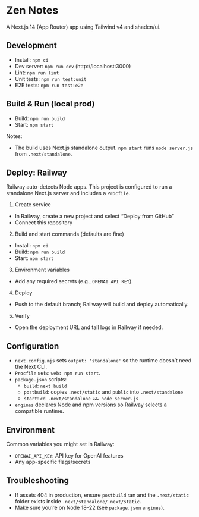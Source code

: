 # Zen Notes

A Next.js 14 (App Router) app using Tailwind v4 and shadcn/ui.

## Development

- Install: `npm ci`
- Dev server: `npm run dev` (http://localhost:3000)
- Lint: `npm run lint`
- Unit tests: `npm run test:unit`
- E2E tests: `npm run test:e2e`

## Build & Run (local prod)

- Build: `npm run build`
- Start: `npm start`

Notes:
- The build uses Next.js standalone output. `npm start` runs `node server.js` from `.next/standalone`.

## Deploy: Railway

Railway auto-detects Node apps. This project is configured to run a standalone Next.js server and includes a `Procfile`.

1) Create service
- In Railway, create a new project and select “Deploy from GitHub”
- Connect this repository

2) Build and start commands (defaults are fine)
- Install: `npm ci`
- Build: `npm run build`
- Start: `npm start`

3) Environment variables
- Add any required secrets (e.g., `OPENAI_API_KEY`).

4) Deploy
- Push to the default branch; Railway will build and deploy automatically.

5) Verify
- Open the deployment URL and tail logs in Railway if needed.

## Configuration

- `next.config.mjs` sets `output: 'standalone'` so the runtime doesn’t need the Next CLI.
- `Procfile` sets: `web: npm run start`.
- `package.json` scripts:
  - `build`: `next build`
  - `postbuild`: copies `.next/static` and `public` into `.next/standalone`
  - `start`: `cd .next/standalone && node server.js`
- `engines` declares Node and npm versions so Railway selects a compatible runtime.

## Environment

Common variables you might set in Railway:
- `OPENAI_API_KEY`: API key for OpenAI features
- Any app-specific flags/secrets

## Troubleshooting

- If assets 404 in production, ensure `postbuild` ran and the `.next/static` folder exists inside `.next/standalone/.next/static`.
- Make sure you’re on Node 18–22 (see `package.json` `engines`).
